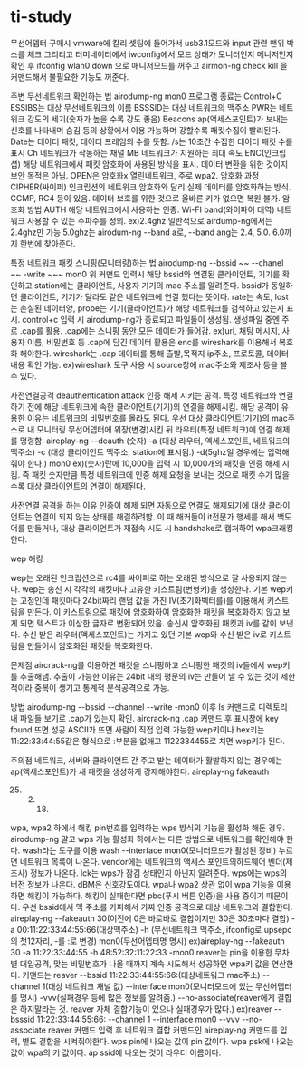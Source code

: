  # ti-study

무선어뎁터 구매시 vmware에 칼리 셋팅에 들어가서 usb3.1모드와 input 관련 맨위 박스를 체크
그리리고 터미네이터에서 iwconfig에서 모드 상태가 모니터인지 메니저인지 확인 후 
ifconfig wlan0 down 으로 매니저모드를 꺼주고
airmon-ng check kill 을 커맨드해서 불필요한 기능도 꺼준다.


 
주변 무선네트워크 확인하는 법
airodump-ng mon0
프로그램 종료는 Control+C
ESSIBS는 대상 무선네트워크의 이름
BSSSID는 대상 네트워크의 맥주소
PWR는 네트워크 강도의 세기(숫자가 높을 수록 강도 좋음)
Beacons ap(액세스포인트)가 보내는 신호를 나타내며 숨김 등의 상황에서 이용 가능하며 강할수록 패킷수집이 빨리된다.
Date는 데이터 패킷, 데이터 프레임의 수를 뜻함.
/s는 10초간 수집한 데이터 패킷 수를 표시
Ch 네트워크가 작동하는 채널
MB 네트워크가 지원하는 최대 속도
ENC(인크립셥) 해당 네트워크에서 패킷 암호화에 사용된 방식을 표시. 데이터 변환을 위한 것이지 보안 목적은 아님. OPEN은 암호화x 열린네트워크, 주로 wpa2. 암호화 과정
CIPHER(싸이퍼) 인크립션의 네트워크 암호화와 달리 실제 데이터를 암호화하는 방식. CCMP, RC4 등이 있음. 데이터 보호를 위한 것으로 올바른 키가 없으면 복원 불가. 암호화 방법
AUTH 해당 네트워크에서 사용하는 인증.
Wi-FI band(와이파이 대역) 네트워크 사용할 수 있는 주파수를 정의. ex)2.4ghz
일반적으로 airdump-ng에서는 2.4ghz만 가능
5.0ghz는 airodum-ng --band a로, --band ang는 2.4, 5.0. 6.0까지 한번에 찾아준다.

특정 네트워크 패킷 스니핑(모니터링)하는 법
airodump-ng --bssid ~~ --chanel ~~ -write ~~~ mon0
위 커맨드 입력시 해당 bssid와 연결된 클라이언트, 기기를 확인하고 station에는 클라이언트, 사용자 기기의 mac 주소를 알려준다.
bssid가 동일하면 클라이언트, 기기가 달라도 같은 네트워크에 연결 했다는 뜻이다.
rate는 속도, lost는 손실된 데이터양, probe는 기기(클라이언트)가 해당 네트워크를 검색하고 있는지 표시.
control+c 입력 시 airodump-ng가 종료되고 파일들이 생성됨.
생성파일 중엔 주로 .cap를 활용.
.cap에는 스니핑 동안 모든 데이터가 들어감. ex)url, 채팅 메시지, 사용자 이름, 비밀번호 등
.cap에 담긴 데이터 활용은 enc를 wireshark를 이용해서 복호화 해야한다.
wireshark는 .cap 데이터를 통해 출발,목적지 ip주소, 프로토콜, 데이터내용 확인 가능.
ex)wireshark 도구 사용 시 source창에 mac주소와 제조사 등을 볼 수 있다.

사전연결공격
deauthentication attack
인증 해제 시키는 공격. 특정 네트워크와 연결 하기 전에 해당 네트워크에 속한 클라이언트(기기)의 연결을 해제시킴. 
해당 공격이 유용한 이유는 네트워크의 비밀번호를 몰라도 된다.
우선 대상 클라이언트(기기)의 mac주소로 내 모니터링 무선어뎁터에 위장(변경)시킨 뒤 라우터(특정 네트워크)에 연결 해제를 명령함.
aireplay-ng --deauth (숫자) -a (대상 라우터, 엑세스포인트, 네트워크의 맥주소) -c (대상 클라이언트 맥주소, station에 표시됨.) -d(5ghz일 경우에는 입력해줘야 한다.) mon0
ex)(숫자)란에 10,000을 입력 시 10,000개의 패킷을 인증 해제 시킴. 즉 패킷 숫자만큼 특정 네트워크에 인증 해제 요청을 보내는 것으로 패킷 수가 많을 수록 대상 클라이언트의 연결이 해제된다.

사전연결 공격을 하는 이유
인증이 해제 되면 자동으로 연결도 해제되기에 대상 클라이언트는 연결이 되지 않는 상태를 해결하려함.
이 때 해커들이 it전문가 행세를 해서 백도어를 만들거나,
대상 클라이언트가 재접속 시도 시 handshake로 캡처하여 wpa크래킹한다.

wep 해킹

wep는 오래된 인크립션으로 rc4를 싸이퍼로 하는 오래된 방식으로 잘 사용되지 않는다.
wep는 송신 시 각각의 패킷마다 고유한 키스트림(변형키)을 생성한다.
기본 wep키는 고정인데 패킷마다 24bit짜리 랜덤 값을 가진 IV(초기화벡터를)를 이용해서 키스트림을 만든다.
이 키스트림으로 패킷에 암호화하여 암호화한 패킷을 복호화하지 않고 보게 되면 텍스트가 이상한 글자로 변환되어 있음.
송신시 암호화된 패킷과 iv를 같이 보낸다.
수신 받은 라우터(액세스포인트)는 가지고 있던 기본 wep와 수신 받은 iv로 키스트림을 만들어서 암호화된 패킷을 복호화한다.

문제점
aircrack-ng를 이용하면 패킷을 스니핑하고 스니핑한 패킷의 iv들에서 wep키를 추출해냄.
추출이 가능한 이유는 24bit 내의 평문의 iv는 만들어 낼 수 있는 것이 제한적이라 중복이 생기고 통계적 분석공격으로 가능.

방법
airodump-ng --bssid --channel --write -mon0
이후 ls 커맨드로 디렉토리 내 파일들 보기로 .cap가 있는지 확인.
aircrack-ng .cap 커맨드 후 표시창에 key found 뜨면 성공
ASCII가 뜨면 사람이 직접 입력 가능한 wep키이나 
hex키는 11:22:33:44:55같은 형식으로 :부분을 없애고 1122334455로 치면 wep키가 된다.

주의점
네트워크, 서버와 클라이언트 간 주고 받는 데이터가 활발하지 않는 경우에는
ap(액세스포인트)가 새 패킷을 생성하게 강제해야한다.
aireplay-ng fakeauth
 





25. 2. 18.
wpa, wpa2 하에서 해킹
pin번호를 입력하는 wps 방식의 기능을 활성화 해둔 경우.
airodump-ng 말고 wps 기능 활성화 하에서는 다른 방법으로 네트워크를 확인해야 한다.
wash라는 도구를 이용
wash --interface mon0(모니터모드가 활성된 장비)
누르면 네트워크 목록이 나온다.
vendor에는 네트워크의 액세스 포인트의하드웨어 벤더(제조사) 정보가 나온다.
lck는 wps가 잠김 상태인지 아닌지 알려준다.
wps에는 wps의 버전 정보가 나온다.
dBM은 신호강도이다.
wpa나 wpa2 상관 없이 wpa 기능을 이용하면 해킹이 가능하다.
해킹이 실패한다면 pbc(푸시 버튼 인증)을 사용 중이기 때문이다.
우선 bssid에서 맥 주소를 카피해서 가짜 인증 공격으로 대상 네트워크와 결합한다.
aireplay-ng --fakeauth 30(이전에 0은 바로바로 결합이지만 30은 30초마다 결합) -a 00:11:22:33:44:55:66(대상맥주소) -h (무선네트워크 맥주소, ifconfig로 upsepc의 첫12자리, -를 :로 변경) mon0(무선어뎁터명 명시)
ex)aireplay-ng --fakeauth 30 -a 11:22:33:44:55 -h 48:52:32:11:22:33 -mon0
reaver는 pin을 이용한 무차별 대입공격, 맞는 비밀번호가 나올 때까지 계속 시도해서 성공하면 wpa키 값을 연산한다.
커맨드는
reaver --bssid 11:22:33:44:55:66:(대상네트워크 mac주소) --channel 1(대상 네트워크 채널 값) --interface mon0(모니터모드에 있는 무선어뎁터를 명시) -vvv(실패경우 등에 많은 정보를 알려줌.) --no-associate(reaver에게 결합은 하지말라는 것. reaver 자체 결합기능이 있으나 실패경우가 많다.)
ex)reaver --bsssid 11:22:33:44:55:66: --channel 1 --interface mon0 --vvv --no-associate
reaver 커맨드 입력 후 네트워크 결합 커맨드인 aireplay-ng 커맨드를 입력, 별도 결합을 시켜줘야한다.
wps pin에 나오는 값이 pin 값이다.
wpa psk에 나오는 값이 wpa의 키 값이다.
ap ssid에 나오는 것이 라우터 이름이다.




